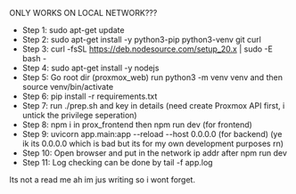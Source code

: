 ONLY WORKS ON LOCAL NETWORK??? 

- Step 1: sudo apt-get update
- Step 2: sudo apt-get install -y python3-pip python3-venv git curl
- Step 3: curl -fsSL https://deb.nodesource.com/setup_20.x | sudo -E bash -
- Step 4: sudo apt-get install -y nodejs
- Step 5: Go root dir (proxmox_web) run python3 -m venv venv and then source venv/bin/activate
- Step 6: pip install -r requirements.txt
- Step 7: run ./prep.sh and key in details (need create Proxmox API first, i untick the privilege seperation)
- Step 8: npm i in prox_frontend then npm run dev (for frontend)
- Step 9: uvicorn app.main:app --reload --host 0.0.0.0 (for backend) (ye ik its 0.0.0.0 which is bad but its for my own development purposes rn)
- Step 10: Open browser and put in the network ip addr after npm run dev
- Step 11: Log checking can be done by tail -f app.log

Its not a read me ah im jus writing so i wont forget.
